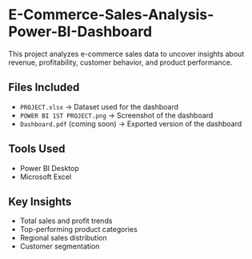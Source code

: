 # E-Commerce-Sales-Analysis-Power-BI-Dashboard
This project analyzes e-commerce sales data to uncover insights about revenue, profitability, customer behavior, and product performance.

## Files Included
- `PROJECT.xlsx` → Dataset used for the dashboard  
- `POWER BI 1ST PROJECT.png` → Screenshot of the dashboard  
- `Dashboard.pdf` (coming soon) → Exported version of the dashboard  

## Tools Used
- Power BI Desktop  
- Microsoft Excel  

## Key Insights
- Total sales and profit trends  
- Top-performing product categories  
- Regional sales distribution  
- Customer segmentation  
